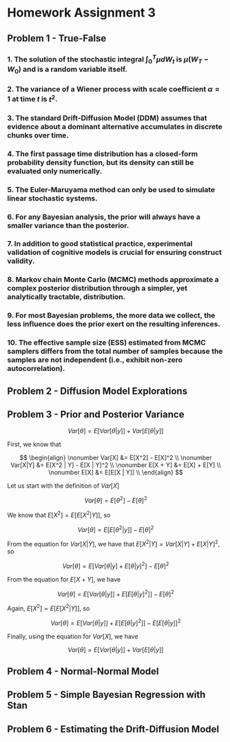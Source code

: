 # Homework Assignment 3

## Problem 1 - True-False

### 1. The solution of the stochastic integral $\int_0^T \mu dW_t$ is $\mu(W_T - W_0)$ and is a random variable itself.

### 2. The variance of a Wiener process with scale coefficient $\alpha = 1$ at time $t$ is $t^2$.

### 3. The standard Drift-Diffusion Model (DDM) assumes that evidence about a dominant alternative accumulates in discrete chunks over time.

### 4. The first passage time distribution has a closed-form probability density function, but its density can still be evaluated only numerically.

### 5. The Euler-Maruyama method can only be used to simulate linear stochastic systems.

### 6. For any Bayesian analysis, the prior will always have a smaller variance than the posterior.

### 7. In addition to good statistical practice, experimental validation of cognitive models is crucial for ensuring construct validity.

### 8. Markov chain Monte Carlo (MCMC) methods approximate a complex posterior distribution through a simpler, yet analytically tractable, distribution.

### 9. For most Bayesian problems, the more data we collect, the less influence does the prior exert on the resulting inferences.

### 10. The effective sample size (ESS) estimated from MCMC samplers differs from the total number of samples because the samples are not independent (i.e., exhibit non-zero autocorrelation).

## Problem 2 - Diffusion Model Explorations

## Problem 3 - Prior and Posterior Variance

$$Var[\theta] = E[Var[\theta | y]] + Var[E[\theta | y]]$$

First, we know that 

$$
\begin{align}
    \nonumber Var[X] &= E[X^2] - E[X]^2 \\
    \nonumber Var[X|Y] &= E[X^2 | Y] - E[X | Y]^2 \\
    \nonumber E[X + Y] &= E[X] + E[Y] \\
    \nonumber E[X] &= E[E[X | Y]] \\
\end{align}
$$

Let us start with the definition of $Var[X]$

$$Var[\theta] = E[\theta^2] - E[\theta]^2$$

We know that $E[X^2] = E[E[X^2 | Y]]$, so

$$Var[\theta] = E[E[\theta^2 | y]] - E[\theta]^2$$

From the equation for $Var[X | Y]$, we have that $E[X^2 | Y] = Var[X | Y] + E[X | Y]^2$, so

$$Var[\theta] = E[Var[\theta | y] + E[\theta | y]^2] - E[\theta]^2$$

From the equation for $E[X + Y]$, we have

$$Var[\theta] = E[Var[\theta | y]] + E[E[\theta | y]^2]] - E[\theta]^2$$

Again, $E[X^2] = E[E[X^2 | Y]]$, so

$$Var[\theta] = E[Var[\theta | y]] + E[E[\theta | y]^2]] - E[E[\theta | y]]^2$$

Finally, using the equation for $Var[X]$, we have

$$Var[\theta] = E[Var[\theta | y]] + Var[E[\theta | y]]$$

## Problem 4 - Normal-Normal Model

## Problem 5 - Simple Bayesian Regression with Stan

## Problem 6 - Estimating the Drift-Diffusion Model

